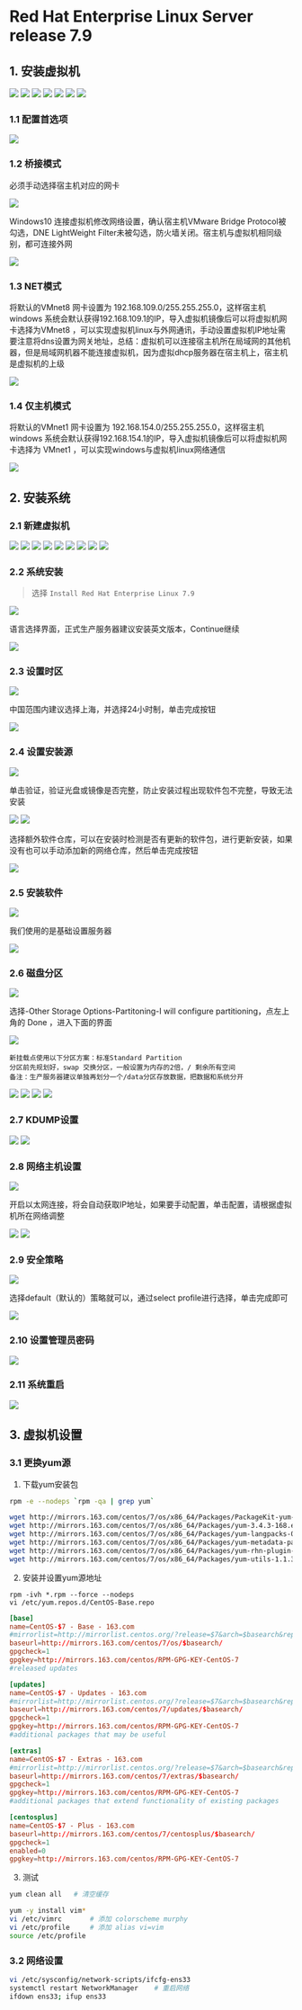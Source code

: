 # Red Hat Enterprise Linux Server release 7.9

## 1. 安装虚拟机

![](../../assets/_images/deploy/rhel7/Vm1.png)
![](../../assets/_images/deploy/rhel7/Vm2.png)
![](../../assets/_images/deploy/rhel7/Vm3.png)
![](../../assets/_images/deploy/rhel7/Vm4.png)
![](../../assets/_images/deploy/rhel7/Vm5.png)
![](../../assets/_images/deploy/rhel7/Vm6.png)
![](../../assets/_images/deploy/rhel7/Vm7.png)

### 1.1 配置首选项

![](../../assets/_images/deploy/rhel7/Vm8.png)


### 1.2 桥接模式

必须手动选择宿主机对应的网卡

![](../../assets/_images/deploy/rhel7/Vm9.png)

Windows10 连接虚拟机修改网络设置，确认宿主机VMware Bridge Protocol被勾选，DNE LightWeight Filter未被勾选，防火墙关闭。宿主机与虚拟机相同级别，都可连接外网

![](../../assets/_images/deploy/rhel7/Vm10.png)

### 1.3 NET模式

将默认的VMnet8 网卡设置为 192.168.109.0/255.255.255.0，这样宿主机 windows 系统会默认获得192.168.109.1的IP，导入虚拟机镜像后可以将虚拟机网卡选择为VMnet8 ，可以实现虚拟机linux与外网通讯，手动设置虚拟机IP地址需要注意将dns设置为网关地址，总结：虚拟机可以连接宿主机所在局域网的其他机器，但是局域网机器不能连接虚拟机，因为虚拟dhcp服务器在宿主机上，宿主机是虚拟机的上级

![](../../assets/_images/deploy/rhel7/Vm11.png)

### 1.4 仅主机模式

将默认的VMnet1 网卡设置为 192.168.154.0/255.255.255.0，这样宿主机 windows 系统会默认获得192.168.154.1的IP，导入虚拟机镜像后可以将虚拟机网卡选择为 VMnet1 ，可以实现windows与虚拟机linux网络通信

![](../../assets/_images/deploy/rhel7/Vm12.png)

## 2. 安装系统

### 2.1 新建虚拟机

![](../../assets/_images/deploy/rhel7/1.png)
![](../../assets/_images/deploy/rhel7/2.png)
![](../../assets/_images/deploy/rhel7/3.png)
![](../../assets/_images/deploy/rhel7/4.png)
![](../../assets/_images/deploy/rhel7/5.png)
![](../../assets/_images/deploy/rhel7/6.png)
![](../../assets/_images/deploy/rhel7/7.png)
![](../../assets/_images/deploy/rhel7/8.png)
![](../../assets/_images/deploy/rhel7/9.png)

### 2.2 系统安装

> 选择 `Install Red Hat Enterprise Linux 7.9`

![](../../assets/_images/deploy/rhel7/10.png)

语言选择界面，正式生产服务器建议安装英文版本，Continue继续

![](../../assets/_images/deploy/rhel7/11.png)

### 2.3 设置时区

![](../../assets/_images/deploy/rhel7/12.png)

中国范围内建议选择上海，并选择24小时制，单击完成按钮

![](../../assets/_images/deploy/rhel7/13.png)

### 2.4 设置安装源

![](../../assets/_images/deploy/rhel7/14.png)

单击验证，验证光盘或镜像是否完整，防止安装过程出现软件包不完整，导致无法安装

![](../../assets/_images/deploy/rhel7/15.png)
![](../../assets/_images/deploy/rhel7/16.png)

选择额外软件仓库，可以在安装时检测是否有更新的软件包，进行更新安装，如果没有也可以手动添加新的网络仓库，然后单击完成按钮

![](../../assets/_images/deploy/rhel7/17.png)

### 2.5 安装软件

![](../../assets/_images/deploy/rhel7/18.png)

我们使用的是基础设置服务器

![](../../assets/_images/deploy/rhel7/19.png)

### 2.6 磁盘分区

![](../../assets/_images/deploy/rhel7/20.png)

选择-Other Storage Options-Partitoning-I will configure partitioning，点左上角的 Done ，进入下面的界面

![](../../assets/_images/deploy/rhel7/21.png)

```
新挂载点使用以下分区方案：标准Standard Partition
分区前先规划好，swap 交换分区，一般设置为内存的2倍，/ 剩余所有空间
备注：生产服务器建议单独再划分一个/data分区存放数据，把数据和系统分开
```

![](../../assets/_images/deploy/rhel7/22.png)
![](../../assets/_images/deploy/rhel7/23.png)
![](../../assets/_images/deploy/rhel7/24.png)
![](../../assets/_images/deploy/rhel7/25.png)

### 2.7 KDUMP设置

![](../../assets/_images/deploy/rhel7/26.png)
![](../../assets/_images/deploy/rhel7/27.png)

### 2.8 网络主机设置

![](../../assets/_images/deploy/rhel7/28.png)

开启以太网连接，将会自动获取IP地址，如果要手动配置，单击配置，请根据虚拟机所在网络调整

![](../../assets/_images/deploy/rhel7/29.png)
![](../../assets/_images/deploy/rhel7/30.png)

### 2.9 安全策略

![](../../assets/_images/deploy/rhel7/31.png)

选择default（默认的）策略就可以，通过select profile进行选择，单击完成即可

![](../../assets/_images/deploy/rhel7/32.png)

### 2.10 设置管理员密码

![](../../assets/_images/deploy/rhel7/33.png)

### 2.11 系统重启

![](../../assets/_images/deploy/rhel7/34.png)

## 3. 虚拟机设置

### 3.1 更换yum源

1. 下载yum安装包

```bash
rpm -e --nodeps `rpm -qa | grep yum`

wget http://mirrors.163.com/centos/7/os/x86_64/Packages/PackageKit-yum-1.1.10-2.el7.centos.x86_64.rpm
wget http://mirrors.163.com/centos/7/os/x86_64/Packages/yum-3.4.3-168.el7.centos.noarch.rpm
wget http://mirrors.163.com/centos/7/os/x86_64/Packages/yum-langpacks-0.4.2-7.el7.noarch.rpm
wget http://mirrors.163.com/centos/7/os/x86_64/Packages/yum-metadata-parser-1.1.4-10.el7.x86_64.rpm
wget http://mirrors.163.com/centos/7/os/x86_64/Packages/yum-rhn-plugin-2.0.1-10.el7.noarch.rpm
wget http://mirrors.163.com/centos/7/os/x86_64/Packages/yum-utils-1.1.31-54.el7_8.noarch.rpm
```

2. 安装并设置yum源地址

```
rpm -ivh *.rpm --force --nodeps
vi /etc/yum.repos.d/CentOS-Base.repo
```

```conf
[base]
name=CentOS-$7 - Base - 163.com
#mirrorlist=http://mirrorlist.centos.org/?release=$7&arch=$basearch&repo=os
baseurl=http://mirrors.163.com/centos/7/os/$basearch/
gpgcheck=1
gpgkey=http://mirrors.163.com/centos/RPM-GPG-KEY-CentOS-7
#released updates

[updates]
name=CentOS-$7 - Updates - 163.com
#mirrorlist=http://mirrorlist.centos.org/?release=$7&arch=$basearch&repo=updates
baseurl=http://mirrors.163.com/centos/7/updates/$basearch/
gpgcheck=1
gpgkey=http://mirrors.163.com/centos/RPM-GPG-KEY-CentOS-7
#additional packages that may be useful

[extras]
name=CentOS-$7 - Extras - 163.com
#mirrorlist=http://mirrorlist.centos.org/?release=$7&arch=$basearch&repo=extras
baseurl=http://mirrors.163.com/centos/7/extras/$basearch/
gpgcheck=1
gpgkey=http://mirrors.163.com/centos/RPM-GPG-KEY-CentOS-7
#additional packages that extend functionality of existing packages

[centosplus]
name=CentOS-$7 - Plus - 163.com
baseurl=http://mirrors.163.com/centos/7/centosplus/$basearch/
gpgcheck=1
enabled=0
gpgkey=http://mirrors.163.com/centos/RPM-GPG-KEY-CentOS-7
```

3. 测试

```bash
yum clean all   # 清空缓存

yum -y install vim*
vi /etc/vimrc       # 添加 colorscheme murphy
vi /etc/profile     # 添加 alias vi=vim
source /etc/profile 

```

### 3.2 网络设置

```bash
vi /etc/sysconfig/network-scripts/ifcfg-ens33   
systemctl restart NetworkManager    # 重启网络
ifdown ens33; ifup ens33
```